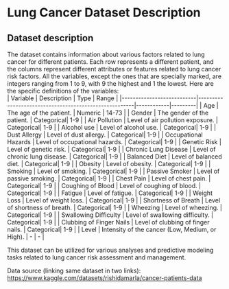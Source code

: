 # Lung Cancer Dataset Description
## Dataset description

The dataset contains information about various factors related to lung cancer for different patients. Each row represents a different patient, and the columns represent different attributes or features related to lung cancer risk factors.
All the variables, except the ones that are specially marked, are integers ranging from 1 to 9, with 9 the highest and 1 the lowest. Here are the specific definitions of the variables:  
| Variable                  | Description                                           | Type       | Range   |
|---------------------------|-------------------------------------------------------|------------|---------|
| Age                       | The age of the patient.                               | Numeric    | 14-73   |
| Gender                    | The gender of the patient.                            | Categorical| 1-9     |
| Air Pollution             | Level of air pollution exposure.                      | Categorical| 1-9     |
| Alcohol use               | Level of alcohol use.                                 | Categorical| 1-9     |
| Dust Allergy              | Level of dust allergy.                                | Categorical| 1-9     |
| Occupational Hazards     | Level of occupational hazards.                        | Categorical| 1-9     |
| Genetic Risk              | Level of genetic risk.                                | Categorical| 1-9     |
| Chronic Lung Disease      | Level of chronic lung disease.                        | Categorical| 1-9     |
| Balanced Diet             | Level of balanced diet.                               | Categorical| 1-9     |
| Obesity                   | Level of obesity.                                     | Categorical| 1-9     |
| Smoking                   | Level of smoking.                                     | Categorical| 1-9     |
| Passive Smoker            | Level of passive smoking.                             | Categorical| 1-9     |
| Chest Pain                | Level of chest pain.                                  | Categorical| 1-9     |
| Coughing of Blood         | Level of coughing of blood.                           | Categorical| 1-9     |
| Fatigue                   | Level of fatigue.                                     | Categorical| 1-9     |
| Weight Loss               | Level of weight loss.                                 | Categorical| 1-9     |
| Shortness of Breath       | Level of shortness of breath.                         | Categorical| 1-9     |
| Wheezing                  | Level of wheezing.                                    | Categorical| 1-9     |
| Swallowing Difficulty     | Level of swallowing difficulty.                       | Categorical| 1-9     |
| Clubbing of Finger Nails  | Level of clubbing of finger nails.                    | Categorical| 1-9     |
| Level                     | Intensity of the cancer (Low, Medium, or High).       | -          | -       |


This dataset can be utilized for various analyses and predictive modeling tasks related to lung cancer risk assessment and management.

Data source (linking same dataset in two links): 
https://www.kaggle.com/datasets/rishidamarla/cancer-patients-data


